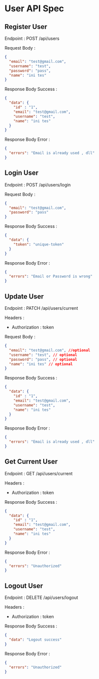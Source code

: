 # User API Spec

## Register User

Endpoint : POST /api/users

Request Body :

```json
{
  "email": "test@gmail.com",
  "username": "test",
  "password": "pass",
  "name": "ini tes"
}
```

Response Body Success :

```json
{
  "data": {
    "id" : "1",
    "email": "test@gmail.com",
    "username": "test",
    "name": "ini tes"
  }
}
```

Response Body Error :

```json
{
  "errors": "Email is already used , dll"
}
```

## Login User

Endpoint : POST /api/users/login

Request Body :

```json
{
  "email": "test@gmail.com",
  "password": "pass"
}
```

Response Body Success :

```json
{
  "data": {
    "token": "unique-token"
  }
}
```

Response Body Error :

```json
{
  "errors": "Email or Password is wrong"
}
```

## Update User

Endpoint : PATCH /api/users/current

Headers :

- Authorization : token

Request Body :

```json
{
  "email": "test@gmail.com", //optional
  "username": "test", // optional
  "password": "pass", // optional
  "name": "ini tes" // optional
}
```

Response Body Success :

```json
{
  "data": {
    "id" : "1",
    "email": "test@gmail.com",
    "username": "test",
    "name": "ini tes"
  }
}
```

Response Body Error :

```json
{
  "errors": "Email is already used , dll"
}
```

## Get Current User

Endpoint : GET /api/users/current

Headers :

- Authorization : token

Response Body Success :

```json
{
  "data": {
    "id" : "1",
    "email": "test@gmail.com",
    "username": "test",
    "name": "ini tes"
  }
}
```

Response Body Error :

```json
{
  "errors": "Unauthorized"
}
```

## Logout User

Endpoint : DELETE /api/users/logout

Headers :

- Authorization : token

Response Body Success :

```json
{
  "data": "Logout success"
}
```

Response Body Error :

```json
{
  "errors": "Unauthorized"
}
```
